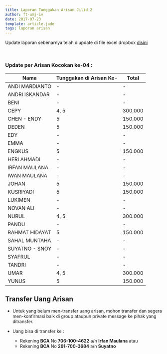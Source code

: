 ```yaml
---
title: Laporan Tunggakan Arisan Jilid 2
author: ft-umj-iv
date: 2017-07-23
template: article.jade
tags: laporan arisan
---
```


Update laporan sebenarnya telah diupdate di file excel dropbox [disini](https://www.dropbox.com/s/lqrvit24hfh3fot/Arisan%20UMJ%20TechInfo4%20Jilid%2002.xlsx?dl=0)

<br/>
<span class="more"></span>

### Update per Arisan Kocokan ke-04 :

|Nama									| Tunggakan di Arisan Ke- 	| Total 			| 
| -------------------	| ------------------------- | ----------- |
| ANDI MARDIANTO 			| -							            | -			  		|
| ANDRI ISKANDAR 			| -			  		              | -				 		|
| BENI 						    | -			  		              | -			  		|
| CEPY 						    | 4, 5			  		          | 300.000 		|
| CHEN - ENDY 				| 5			  		              | 150.000 		|
| DEDEN 					    | 5			  		              | 150.000 		|
| EDY 						    | -	  		              		| -				 		|
| EMMA 						    | -									        | -				 		|
| ENGKUS 					    | 5			  		              | 150.000 		|
| HERI AHMADI 				| -			  		              | -				 		|
| IRFAN MAULANA 			| -			  		              | -				 		|
| IWAN MAULANA 				| -			  		              | -				 		|
| JOHAN 					    | 5				  		            | 150.000 		|
| KUSRIYADI 				  | 5			  		              | 150.000 		|
| LUKIMEN 					  | -		  	            			| -						|
| NOVAN ALI 				  | -			  		              | -				 		|
| NURUL				 		    | 4, 5	  		              | 300.000 		|
| PANDU 					    | -			  		              | -				 		|
| RAHMAT HIDAYAT 			| 5			  		              | 150.000 		|
| SAHAL MUNTAHA 			| -			  		              | -				 		|
| SUYATNO - SNOY 			| -			  		              | -				 		|
| SYAFRUL 					  | -			  		              | -				 		|
| TANDRI 					    | -			  		              | -				 		|
| UMAR 						    | 4, 5	  		              | 300.000 		|
| YUNUS 					    | 5			  		              | 150.000 		|

## Transfer Uang Arisan

+ Untuk yang belum men-transfer uang arisan, mohon transfer dan segera men-konfirmasi baik di group ataupun private message ke pihak yang ditransfer.

+ Uang bisa di transfer ke :
	- Rekening <b>BCA</b> No <b>706-100-4622</b> a/n <b>Irfan Maulana</b> atau
	- Rekening <b>BCA</b> No <b>291-700-3684</b> a/n <b>Suyatno</b>
